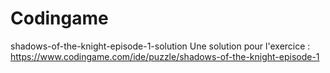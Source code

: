 # Codingame
shadows-of-the-knight-episode-1-solution
Une solution pour l'exercice :
https://www.codingame.com/ide/puzzle/shadows-of-the-knight-episode-1
